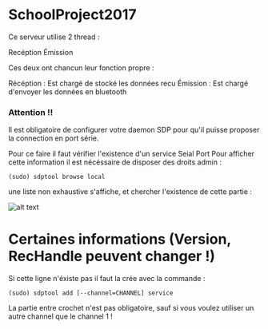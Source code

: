 # SchoolProject2017


Ce serveur utilise 2 thread :

Recéption
Émission

Ces deux ont chancun leur fonction propre :

Récéption : Est chargé de stocké les données recu 
Émission  : Est chargé d'envoyer les données en bluetooth


### Attention !!

Il est obligatoire de configurer votre daemon SDP pour qu'il puisse proposer la connection en port série.

Pour ce faire il faut vérifier l'existence d'un service Seial Port
Pour afficher cette information il est nécéssaire de disposer des droits admin :

```
(sudo) sdptool browse local
```
une liste non exhaustive s'affiche, et chercher l'existence de cette partie :

![alt text](https://puu.sh/wi3Ad.jpg)

# Certaines informations (Version, RecHandle peuvent changer !)


Si cette ligne n'éxiste pas il faut la crée avec la commande :
```
(sudo) sdptool add [--channel=CHANNEL] service
```

La partie entre crochet n'est pas obligatoire, sauf si vous voulez utiliser un autre channel que le channel 1 !
